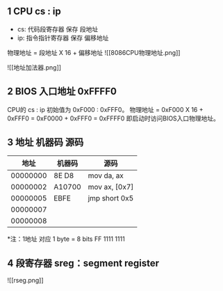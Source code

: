 ## 1 CPU cs : ip
- cs: 代码段寄存器 保存 段地址
- ip: 指令指针寄存器 保存 偏移地址

物理地址 = 段地址 X 16 + 偏移地址
![[8086CPU物理地址.png]]

![[地址加法器.png]]

## 2 BIOS 入口地址 0xFFFF0
CPU的 cs : ip 初始值为 0xF000 : 0xFFF0。
物理地址 = 0xF000 X 16 + 0xFFF0 = 0xF0000 + 0xFFF0 = 0xFFFF0
即启动时访问BIOS入口物理地址。

## 3 地址 机器码 源码

|地址|机器码|源码|
|-|-|-|
|00000000|8E D8|mov da, ax|
|00000002|A10700|mov ax, [0x7]|
|00000005|EBFE|jmp short 0x5|
|00000007|||
|00000008|||

*注：1地址 对应 1 byte = 8 bits FF 1111 1111 

## 4 段寄存器 sreg：segment register
![[rseg.png]]



